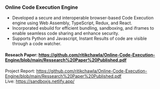 ### Online Code Execution Engine

- Developed a secure and interoperable browser-based Code Execution engine using Web Assembly, TypeScript, Redux, and React.
- Incorporated esbuild for efficient bundling, sandboxing, and iframes to enable seamless code sharing and enhance security.
- Supports Python and Javascript, Instant Results of code are visible through a code watcher.

#### Reseach Paper: https://github.com/ritikchawla/Online-Code-Execution-Engine/blob/main/Ressearch%20Paper%20Published.pdf<br/>
Project Report: https://github.com/ritikchawla/Online-Code-Execution-Engine/blob/main/Ressearch%20Paper%20Published.pdf<br/>
Live: https://sandboxjs.netlify.app/<br/>
